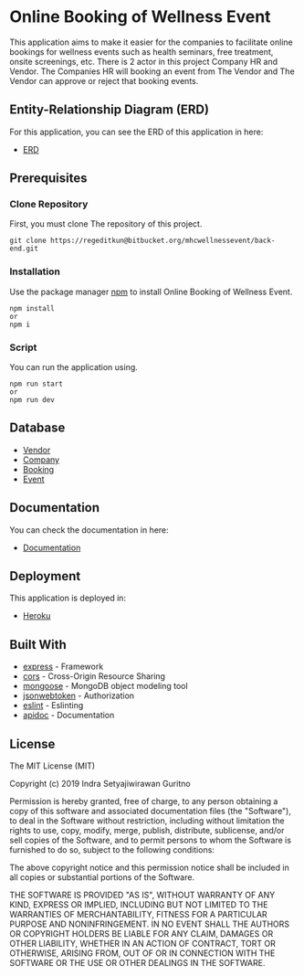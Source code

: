 # Online Booking of Wellness Event 

This application aims to make it easier for the companies to facilitate online bookings for wellness events such as health seminars, free treatment, onsite screenings, etc. There is 2 actor in this project Company HR and Vendor. The Companies HR will booking an event from The Vendor and The Vendor can approve or reject that booking events.

## Entity-Relationship Diagram (ERD)
For this application, you can see the ERD of this application in here:

- [ERD](https://res.cloudinary.com/palsuasli/image/upload/v1557153892/Project/erdplus-diagram.png)

## Prerequisites


### Clone Repository
First, you must clone The repository of this project.

```
git clone https://regeditkun@bitbucket.org/mhcwellnessevent/back-end.git
```

### Installation
Use the package manager [npm](https://www.npmjs.com/) to install Online Booking of Wellness Event.

```
npm install 
or 
npm i
```

### Script
You can run the application using.

```
npm run start
or
npm run dev
```
## Database

* [Vendor](https://res.cloudinary.com/palsuasli/image/upload/v1557212500/Project/vendors.png)
* [Company](https://res.cloudinary.com/palsuasli/image/upload/v1557212498/Project/companies.png)
* [Booking](https://res.cloudinary.com/palsuasli/image/upload/v1557212501/Project/bookings.png)
* [Event](https://res.cloudinary.com/palsuasli/image/upload/v1557212500/Project/events.pngs)

## Documentation

You can check the documentation in here:

- [Documentation](https://wellness-event-api.herokuapp.com/apidoc/)

## Deployment

This application is deployed in:

- [Heroku](https://wellness-event-api.herokuapp.com/)

## Built With
* [express](https://www.express.com/) - Framework
* [cors](https://www.npmjs.com/package/cors) - Cross-Origin Resource Sharing
* [mongoose](https://www.npmjs.com/package/mongoose) - MongoDB object modeling tool 
* [jsonwebtoken](https://www.npmjs.com/package/jsonwebtoken) - Authorization
* [eslint](https://www.npmjs.com/package/eslint) - Eslinting
* [apidoc](http://apidocjs.com/) - Documentation

## License
 
The MIT License (MIT)

Copyright (c) 2019 Indra Setyajiwirawan Guritno

Permission is hereby granted, free of charge, to any person obtaining a copy of this software and associated documentation files (the "Software"), to deal in the Software without restriction, including without limitation the rights to use, copy, modify, merge, publish, distribute, sublicense, and/or sell copies of the Software, and to permit persons to whom the Software is furnished to do so, subject to the following conditions:

The above copyright notice and this permission notice shall be included in all copies or substantial portions of the Software.

THE SOFTWARE IS PROVIDED "AS IS", WITHOUT WARRANTY OF ANY KIND, EXPRESS OR IMPLIED, INCLUDING BUT NOT LIMITED TO THE WARRANTIES OF MERCHANTABILITY, FITNESS FOR A PARTICULAR PURPOSE AND NONINFRINGEMENT. IN NO EVENT SHALL THE AUTHORS OR COPYRIGHT HOLDERS BE LIABLE FOR ANY CLAIM, DAMAGES OR OTHER LIABILITY, WHETHER IN AN ACTION OF CONTRACT, TORT OR OTHERWISE, ARISING FROM, OUT OF OR IN CONNECTION WITH THE SOFTWARE OR THE USE OR OTHER DEALINGS IN THE SOFTWARE.